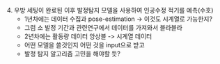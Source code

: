 4. 우방 세팅이 완료된 이후 발정탐지 모델을 사용하여 인공수정 적기를 예측(수호)
   - 1년차에는 데이터 수집과 pose-estimation -> 이것도 시계열로 가능한지?
   - 그럼 소 발정 기간과 관련연구에서 데이터를 가져와서 블라블라
   - 2년차에는 활동량 데이터 앙상블 -> 시계열 데이터
   - 어떤 모델을 쓸것인지 어떤 것을 input으로 받고 
   - 발정 탐지 알고리즘 고민을 해야할 듯?



